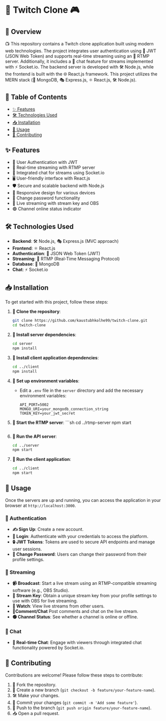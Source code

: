 # 🎥 Twitch Clone 🎮

## 📝 Overview

📺 This repository contains a Twitch clone application built using modern web technologies. The project integrates user authentication using 🔐 JWT (JSON Web Token) and supports real-time streaming using an 📡 RTMP server. Additionally, it includes a 💬 chat feature for streams implemented with ⚡️ Socket.io. The backend server is developed with 🛠️ Node.js, while the frontend is built with the 🌐 React.js framework. This project utilizes the MERN stack (🍃 MongoDB, 🎭 Express.js, ⚛️ React.js, 🛠️ Node.js).

## 📑 Table of Contents

- [✨ Features](#-features)
- [🛠️ Technologies Used](#-technologies-used)
- [📥 Installation](#-installation)
- [🚀 Usage](#-usage)
- [🤝 Contributing](#-contributing)

## ✨ Features

- 🔐 User Authentication with JWT
- 📡 Real-time streaming with RTMP server
- 💬 Integrated chat for streams using Socket.io
- 🖥️ User-friendly interface with React.js
- 🛡️ Secure and scalable backend with Node.js
- 📱 Responsive design for various devices
- 🔄 Change password functionality
- 🎥 Live streaming with stream key and OBS
- 🟢 Channel online status indicator

## 🛠️ Technologies Used

- **Backend**: 🛠️ Node.js, 🎭 Express.js (MVC approach)
- **Frontend**: ⚛️ React.js
- **Authentication**: 🔐 JSON Web Token (JWT)
- **Streaming**: 📡 RTMP (Real-Time Messaging Protocol)
- **Database**: 🍃 MongoDB
- **Chat**: ⚡️ Socket.io

## 📥 Installation

To get started with this project, follow these steps:

1. **📂 Clone the repository**:
    ```sh
    git clone https://github.com/kaustubhkolhe99/twitch-clone.git
    cd twitch-clone
    ```

2. **🔧 Install server dependencies**:
    ```sh
    cd server
    npm install
    ```

3. **🔧 Install client application dependencies**:
    ```sh
    cd ../client
    npm install
    ```

4. **🔐 Set up environment variables**:
    - Edit a `.env` file in the `server` directory and add the necessary environment variables:
        ```env
        API_PORT=5002
        MONGO_URI=your_mongodb_connection_string
        TOKEN_KEY=your_jwt_secret
        ```

5. **🚀 Start the RTMP server**:
        ```sh
    cd ../rtmp-server
    npm start
    ```

6. **🚀 Run the API server**:
    ```sh
    cd ../server
    npm start
    ```

7. **🚀 Run the client application**:
    ```sh
    cd ../client
    npm start
    ```

## 🚀 Usage

Once the servers are up and running, you can access the application in your browser at `http://localhost:3000`. 

### 🔐 Authentication

- **✍️ Sign Up**: Create a new account.
- **🔑 Login**: Authenticate with your credentials to access the platform.
- **🔒 JWT Tokens**: Tokens are used to secure API endpoints and manage user sessions.
- **🔄 Change Password**: Users can change their password from their profile settings.

### 📡 Streaming

- **📹 Broadcast**: Start a live stream using an RTMP-compatible streaming software (e.g., OBS Studio).
- **🔑 Stream Key**: Obtain a unique stream key from your profile settings to use with OBS for live streaming.
- **👀 Watch**: View live streams from other users.
- **💬Comment/Chat** Post comments and chat on the live stream.
- **🟢 Channel Status**: See whether a channel is online or offline.

### 💬 Chat

- **💬 Real-time Chat**: Engage with viewers through integrated chat functionality powered by Socket.io.

## 🤝 Contributing

Contributions are welcome! Please follow these steps to contribute:

1. 🍴 Fork the repository.
2. 🌿 Create a new branch (`git checkout -b feature/your-feature-name`).
3. 🛠️ Make your changes.
4. 💾 Commit your changes (`git commit -m 'Add some feature'`).
5. 🚀 Push to the branch (`git push origin feature/your-feature-name`).
6. 📥 Open a pull request.
